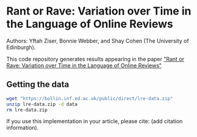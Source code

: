 # Rant or Rave: Variation over Time in the Language of Online Reviews
Authors: Yftah Ziser, Bonnie Webber, and Shay Cohen (The University of Edinburgh).

This code repository generates results appearing in the paper ["Rant or Rave: Variation over Time in the Language of Online Reviews"](https://link.springer.com/article/10.1007/s10579-023-09652-5)

## Getting the data
```bash
wget "https://bollin.inf.ed.ac.uk/public/direct/lre-data.zip"
unzip lre-data.zip -d data
rm lre-data.zip
```


If you use this implementation in your article, please cite: (add citation information).



